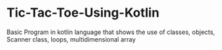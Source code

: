 # Tic-Tac-Toe-Using-Kotlin
Basic Program in kotlin language that shows the use of classes, objects, Scanner class, loops, multidimensional array 

